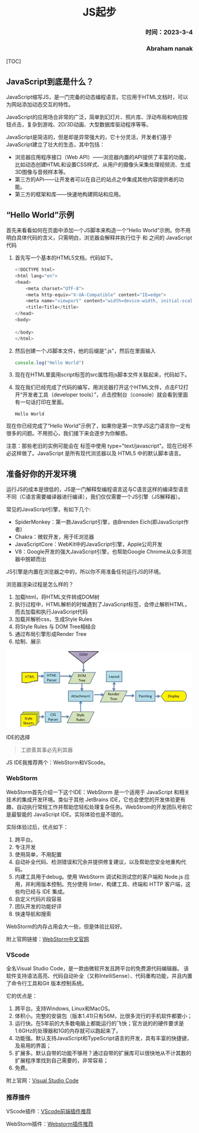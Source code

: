 # <center>JS起步</center>

### <p align="right">时间：2023-3-4</p>
### <p align="right">Abraham nanak</p>

[TOC]



## JavaScript到底是什么？

JavaScript缩写JS，是一门完备的动态编程语言。它应用于HTML文档时，可以为网站添加动态交互的特性。

JavaScript的应用场合非常的广泛，简单到幻灯片、照片库、浮动布局和响应按钮点击，复杂到游戏、2D/3D动画、大型数据库驱动程序等等。

JavaScript是简洁的，但是却是异常强大的，它十分灵活，开发者们基于JavaScript建立了壮大的生态，其中包括：

* 浏览器应用程序接口（Web API）——浏览器内置的API提供了丰富的功能，比如动态创建HTML和设置CSS样式、从用户的摄像头采集处理视频流、生成3D图像与音频样本等。
* 第三方的APi——让开发者可以在自己的站点之中集成其他内容提供者的功能。
* 第三方的框架和库——快速地构建网站和应用。

## “Hello World”示例

首先来看看如何在页面中添加一个JS脚本来构造一个“Hello World”示例。你不用明白具体代码的含义，只需明白，浏览器会解释并执行位于 和 之间的 JavaScript 代码

1. 首先写一个基本的HTML5文档，代码如下。

   ```javascript
   <!DOCTYPE html>
   <html lang="en">
   <head>
       <meta charset="UTF-8">
       <meta http-equiv="X-UA-Compatible" content="IE=edge">
       <meta name="viewport" content="width=device-width, initial-scale=1.0">
       <title>Title</title>
   </head>
   <body>
       
   </body>
   </html>
   ```

2. 然后创建一个JS脚本文件，他的后缀是".js"，然后在里面输入

   ```javascript
   console.log("Hello World")
   ```

3. 现在在HTML里面用script标签的src属性将js脚本文件关联起来，代码如下。

   <script src="js文件"></script> 

4. 现在我们已经完成了代码的编写，用浏览器打开这个HTML文件，点击F12打开“开发者工具（developer tools）”，点击控制台（console）就会看到里面有一句话打印在里面。

   ``` 
   Hello World
   ```

现在你已经完成了“Hello World”示例了，如果你是第一次学JS这门语言你一定有很多的问题。不用担心，我们接下来会逐步为你解惑。

注意：那些老旧的实例可能会在 标签中使用 type="text/javascript"。现在已经不必这样做了。JavaScript 是所有现代浏览器以及 HTML5 中的默认脚本语言。

## 准备好你的开发环境

运行JS的成本是很低的，JS是一门解释型编程语言这与C语言这样的编译型语言不同（C语言需要编译器进行编译），我们仅仅需要一个JS引擎（JS解释器）。

常见的JavaScript引擎，有如下几个:

* SpiderMonkey：第一款JavaScript引擎，由Brenden Eich(即JavaScript作者)
* Chakra：微软开发，用于IE浏览器
* JavaScriptCore：WebKit中的JavaScript引擎，Apple公司开发
* V8：Google开发的强大JavaScript引擎，也帮助Google Chrome从众多浏览器中脱颖而出

JS引擎是内置在浏览器之中的，所以你不用准备任何运行JS的环境。

浏览器渲染过程是怎么样的？

1. 加载html，将HTML文件转成DOM树
2. 执行过程中，HTML解析的时候遇到了JavaScript标签，会停止解析HTML，而去加载和执行JavaScript代码
3. 加载并解析css，生成Style Rules
4. 将Style Rules 与 DOM Tree相结合
5. 通过布局引擎形成Render Tree
6. 绘制、展示

![](assets/2521a98c-17c2-429d-a675-6fc7bb05317a.png)

IDE的选择

> 工欲善其事必先利其器

JS IDE我推荐两个：WebStorm和VScode。

### WebStorm

WebStorm首先介绍一下这个IDE：WebStorm 是一个适用于 JavaScript 和相关技术的集成开发环境。类似于其他 JetBrains IDE，它也会使您的开发体验更有趣，自动执行常规工作并帮助您轻松处理复杂任务。WebStrom的开发团队号称它是最智能的 JavaScript IDE。实际体验也是不错的。

实际体验过后，优点如下：

1. 跨平台。
2. 专注开发
3. 使用简单，不用配置
4. 自动补全代码、检测错误和冗余并提供修复建议，以及帮助您安全地重构代码。
5. 内建工具用于debug。使用 WebStorm 调试和测试您的客户端和 Node.js 应用，并利用版本控制。充分使用 linter、构建工具、终端和 HTTP 客户端，这些均已经与 IDE 集成。
6. 自定义代码片段容易
7. 团队开发的功能好评
8. 快速导航和搜索

WebStorm的内存占用会大一些，但是体验比较好。

附上官网链接：[WebStorm中文官网](https://www.jetbrains.com/zh-cn/webstorm/)

### VScode

全名Visual Studio Code，是一款由微软开发且跨平台的免费源代码编辑器。 该软件支持语法高亮、代码自动补全（又称IntelliSense）、代码重构功能，并且内置了命令行工具和Git 版本控制系统。

它的优点是：

1. 跨平台。支持Windows, Linux和MacOS。
1. 体积小。完整的安装包（版本1.41)只有56M，比很多流行的手机软件都要小；
1. 运行快。在5年前的大多数电脑上都能运行的飞快；官方说的的硬件要求是1.6GHz的处理器和1G的内存就可以跑起来了。
1. 功能强。默认支持JavaScript和TypeScript语言的开发，具有丰富的快捷键，及易用的界面；
1. 扩展多。默认自带的功能不够用？通过自带的扩展库可以很快地从不计其数的扩展程序里找到自己需要的，非常容易；
1. 免费。

附上官网：[Visual Studio Code](https://code.visualstudio.com/)

### 推荐插件

VScode插件：[VScode前端插件推荐](https://zhuanlan.zhihu.com/p/57389333)

WebStorm插件：[Webstorm插件推荐](https://zhuanlan.zhihu.com/p/263897515)